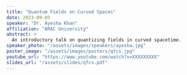 ```yaml
---
title: "Quantum Fields on Curved Spaces"
date: 2023-09-05
speaker: "Dr. Ayesha Khan"
affiliation: "BRAC University"
abstract: >
  An introductory talk on quantizing fields in curved spacetime.
speaker_photo: "/assets/images/speakers/ayesha.jpg"
poster_image: "/assets/images/posters/qfcs.jpg"
youtube_url: "https://www.youtube.com/watch?v=XXXXXXXXX"
slides_url: "/assets/slides/qfcs.pdf"
---
```

